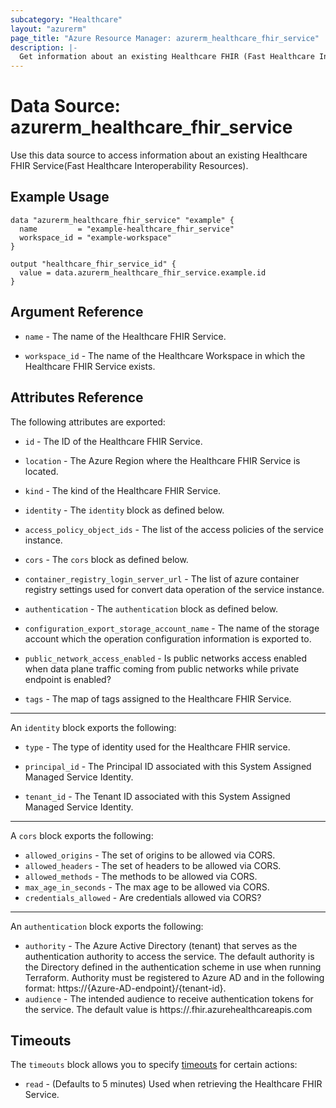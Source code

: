 ```yaml
---
subcategory: "Healthcare"
layout: "azurerm"
page_title: "Azure Resource Manager: azurerm_healthcare_fhir_service"
description: |-
  Get information about an existing Healthcare FHIR (Fast Healthcare Interoperability Resources) Service.
---
```


# Data Source: azurerm_healthcare_fhir_service

Use this data source to access information about an existing Healthcare FHIR Service(Fast Healthcare Interoperability Resources).

## Example Usage

```hcl
data "azurerm_healthcare_fhir_service" "example" {
  name         = "example-healthcare_fhir_service"
  workspace_id = "example-workspace"
}

output "healthcare_fhir_service_id" {
  value = data.azurerm_healthcare_fhir_service.example.id
}
```

## Argument Reference

* `name` - The name of the Healthcare FHIR Service.

* `workspace_id` - The name of the Healthcare Workspace in which the Healthcare FHIR Service exists.

## Attributes Reference

The following attributes are exported:

* `id` - The ID of the Healthcare FHIR Service.

* `location` - The Azure Region where the Healthcare FHIR Service is located.

* `kind` - The kind of the Healthcare FHIR Service. 

* `identity` - The `identity` block as defined below.

* `access_policy_object_ids` - The list of the access policies of the service instance.

* `cors` - The `cors` block as defined below.

* `container_registry_login_server_url` - The list of azure container registry settings used for convert data operation of the service instance.

* `authentication` - The `authentication` block as defined below.

* `configuration_export_storage_account_name` - The name of the storage account which the operation configuration information is exported to.

* `public_network_access_enabled` - Is public networks access enabled when data plane traffic coming from public networks while private endpoint is enabled?

* `tags` - The map of tags assigned to the Healthcare FHIR Service.

---
An `identity` block exports the following:

* `type` - The type of identity used for the Healthcare FHIR service.

* `principal_id` - The Principal ID associated with this System Assigned Managed Service Identity.

* `tenant_id` - The Tenant ID associated with this System Assigned Managed Service Identity.

---
A `cors` block exports the following:

* `allowed_origins` - The set of origins to be allowed via CORS.
* `allowed_headers` - The set of headers to be allowed via CORS.
* `allowed_methods` - The methods to be allowed via CORS.
* `max_age_in_seconds` - The max age to be allowed via CORS.
* `credentials_allowed` - Are credentials allowed via CORS?

---
An `authentication` block exports the following:

* `authority` - The Azure Active Directory (tenant) that serves as the authentication authority to access the service. The default authority is the Directory defined in the authentication scheme in use when running Terraform.
  Authority must be registered to Azure AD and in the following format: https://{Azure-AD-endpoint}/{tenant-id}.
* `audience` - The intended audience to receive authentication tokens for the service. The default value is https://<name>.fhir.azurehealthcareapis.com

## Timeouts

The `timeouts` block allows you to specify [timeouts](https://www.terraform.io/docs/configuration/resources.html#timeouts) for certain actions:

* `read` - (Defaults to 5 minutes) Used when retrieving the Healthcare FHIR Service.

